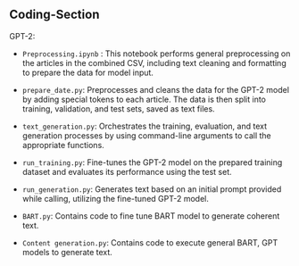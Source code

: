 ## Coding-Section

GPT-2:

- `Preprocessing.ipynb` : This notebook performs general preprocessing on the articles in the combined CSV, including text cleaning and formatting to prepare the data for model input.
- `prepare_date.py`: Preprocesses and cleans the data for the GPT-2 model by adding special tokens to each article. The data is then split into training, validation, and test sets, saved as text files.
- `text_generation.py`: Orchestrates the training, evaluation, and text generation processes by using command-line arguments to call the appropriate functions.
- `run_training.py`: Fine-tunes the GPT-2 model on the prepared training dataset and evaluates its performance using the test set.
- `run_generation.py`: Generates text based on an initial prompt provided while calling, utilizing the fine-tuned GPT-2 model.

- `BART.py`: Contains code to fine tune BART model to generate coherent text.
- `Content generation.py`: Contains code to execute general BART, GPT models to generate text.
